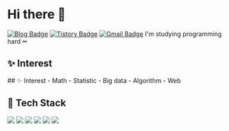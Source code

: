 # Hi there 👋
[![Blog Badge](https://img.shields.io/badge/Daily%20Blog-03C75A?style=flat&logo=Naver&logoColor=white)](https://blog.naver.com/duddud0108/)
[![Tistory Badge](https://img.shields.io/badge/Tech%20Blog-EA4AAA?style=flat&logo=GitHubSponsors&logoColor=white)](https://glory-summer.tistory.com/)
[![Gmail Badge](https://img.shields.io/badge/Gmail-D14836?style=flat&logo=Gmail&logoColor=white)](mailto:qwer62636275@gmail.com)
I'm studying programming hard ✏ 


<h2>✨ Interest</h2>
## ✨ Interest
- Math
- Statistic
- Big data
- Algorithm
- Web
<h2>🔨 Tech Stack</h2>

<div>
  <img src="https://img.shields.io/badge/Python-3766AB?style=flat-square&logo=Python&logoColor=white"/>
  <img src="https://img.shields.io/badge/R-276DC3?style=flat-square&logo=R&logoColor=white"/>
  <img src="https://img.shields.io/badge/MySQL-FFAD00?style=flat-square&logo=MySQL&logoColor=white"/>
  <img src="https://img.shields.io/badge/HTML-E34F26?style=flat-square&logo=HTML5&logoColor=white"/>
  <img src="https://img.shields.io/badge/CSS-1572B6?style=flat-square&logo=CSS3&logoColor=white"/>
  <img src="https://img.shields.io/badge/JAVA-007396?style=flat-square&logo=JAVA&logoColor=white"/>
</div>
